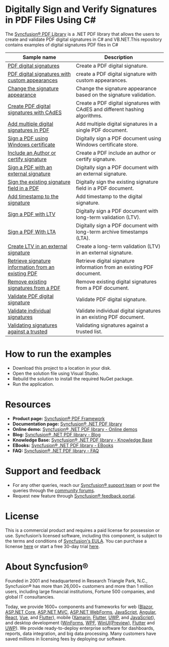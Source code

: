 # Digitally Sign and Verify Signatures in PDF Files Using C#

The [Syncfusion&reg; PDF Library](https://www.syncfusion.com/document-processing/pdf-framework/net/pdf-library) is a .NET PDF library that allows the users to create and validate PDF digital signatures in C# and VB.NET.This repository contains examples of digital signatures PDF files in C# 

Sample name | Description
------|------
[PDF digital signatures](https://github.com/SyncfusionExamples/digitally-sign-pdf-csharp-examples/blob/master/PDF_digital_signature) | Create a PDF digital signature.
 [PDF digital signatures with custom appearances](https://github.com/SyncfusionExamples/digitally-sign-pdf-csharp-examples/blob/master/Digital_signature_custom_appearance) | create a PDF digital signature with custom appearances.
[Change the signature appearance](https://github.com/SyncfusionExamples/digitally-sign-pdf-csharp-examples/blob/master/Change_PDF_digital_signature_appearance) | Change the signature appearance based on the signature validation.
[Create PDF digital signatures with CAdES ](https://github.com/SyncfusionExamples/digitally-sign-pdf-csharp-examples/blob/master/PDF_digital_signature_with_CAdES) |  Create a PDF digital signatures with CAdES and different hashing algorithms.
[Add multiple digital signatures in PDF](https://github.com/SyncfusionExamples/digitally-sign-pdf-csharp-examples/blob/master/PDF_multiple_signature) |  Add multiple digital signatures in a single PDF document. 
[Sign a PDF using Windows certificate ](https://github.com/SyncfusionExamples/digitally-sign-pdf-csharp-examples/blob/master/Sign_PDF_Windows_Certificate) |  Digitally sign a PDF document using Windows certificate store.
[Include an Author or certify signature](https://github.com/SyncfusionExamples/digitally-sign-pdf-csharp-examples/blob/master/Sign_author_or_certify) |  Create a PDF include an author or certify signature.
[Sign a PDF with an external signature](https://github.com/SyncfusionExamples/digitally-sign-pdf-csharp-examples/blob/master/Sign_PDF_with_external_signature) |  Digitally sign a PDF document with an external signature.
[Sign the existing signature field in a PDF](https://github.com/SyncfusionExamples/digitally-sign-pdf-csharp-examples/blob/master/Sign_existing_signature_field) |  Digitally sign the existing signature field in a PDF document.
[Add timestamp to the signature](https://github.com/SyncfusionExamples/digitally-sign-pdf-csharp-examples/blob/master/Add_timestamp_to_digital_signature) |  Add timestamp to the digital signature.
[Sign a PDF with LTV](https://github.com/SyncfusionExamples/digitally-sign-pdf-csharp-examples/blob/master/Sign_PDF_with_LTV) |  Digitally sign a PDF document with long-term validation (LTV).
[Sign a PDF With LTA](https://github.com/SyncfusionExamples/digitally-sign-pdf-csharp-examples/blob/master/Sign_PDF_with_LTA) |  Digitally sign a PDF document with long-term archive timestamps (LTA).
[Create LTV in an external signature](https://github.com/SyncfusionExamples/digitally-sign-pdf-csharp-examples/blob/master/Create_LTV_in_external_signature) |  Create a long-term validation (LTV) in an external signature.
[Retrieve signature information from an existing PDF ](https://github.com/SyncfusionExamples/digitally-sign-pdf-csharp-examples/blob/master/Retrieve_digital_signature_information) |  Retrieve digital signature information from an existing PDF document.
[Remove existing signatures from a PDF ](https://github.com/SyncfusionExamples/digitally-sign-pdf-csharp-examples/blob/master/Remove_digital_signatures_from_PDF) |  Remove existing digital signatures from a PDF document.
[Validate PDF digital signature](https://github.com/SyncfusionExamples/digitally-sign-pdf-csharp-examples/blob/master/Validate_PDF_digital_signature) |  Validate PDF digital signature.
[Validate individual signatures](https://github.com/SyncfusionExamples/digitally-sign-pdf-csharp-examples/blob/master/Validate_PDF_individual_signatures) | Validate individual digital signatures in an existing PDF document.
[Validating signatures against a trusted](https://github.com/SyncfusionExamples/digitally-sign-pdf-csharp-examples/blob/master/Validating_signatures_against_trusted) | Validating signatures against a trusted list.

# How to run the examples
* Download this project to a location in your disk. 
* Open the solution file using Visual Studio. 
* Rebuild the solution to install the required NuGet package. 
* Run the application.

# Resources
*   **Product page:** [Syncfusion&reg; PDF Framework](https://www.syncfusion.com/document-processing/pdf-framework/net)
*   **Documentation page:** [Syncfusion&reg; .NET PDF library](https://help.syncfusion.com/file-formats/pdf/overview)
*   **Online demo:** [Syncfusion&reg; .NET PDF library - Online demos](https://ej2.syncfusion.com/aspnetcore/PDF/CompressExistingPDF#/bootstrap5)
*   **Blog:** [Syncfusion&reg; .NET PDF library - Blog](https://www.syncfusion.com/blogs/category/pdf)
*   **Knowledge Base:** [Syncfusion&reg; .NET PDF library - Knowledge Base](https://www.syncfusion.com/kb/windowsforms/pdf)
*   **EBooks:** [Syncfusion&reg; .NET PDF library - EBooks](https://www.syncfusion.com/succinctly-free-ebooks)
*   **FAQ:** [Syncfusion&reg; .NET PDF library - FAQ](https://www.syncfusion.com/faq/)

# Support and feedback
*   For any other queries, reach our [Syncfusion&reg; support team](https://www.syncfusion.com/support/directtrac/incidents/newincident?utm_source=github&utm_medium=listing&utm_campaign=github-docio-examples) or post the queries through the [community forums](https://www.syncfusion.com/forums?utm_source=github&utm_medium=listing&utm_campaign=github-docio-examples).
*   Request new feature through [Syncfusion&reg; feedback portal](https://www.syncfusion.com/feedback?utm_source=github&utm_medium=listing&utm_campaign=github-docio-examples).

# License
This is a commercial product and requires a paid license for possession or use. Syncfusion’s licensed software, including this component, is subject to the terms and conditions of [Syncfusion's EULA](https://www.syncfusion.com/eula/es/?utm_source=github&utm_medium=listing&utm_campaign=github-docio-examples). You can purchase a licnense [here](https://www.syncfusion.com/sales/products?utm_source=github&utm_medium=listing&utm_campaign=github-docio-examples) or start a free 30-day trial [here](https://www.syncfusion.com/account/manage-trials/start-trials?utm_source=github&utm_medium=listing&utm_campaign=github-docio-examples).

# About Syncfusion&reg;
Founded in 2001 and headquartered in Research Triangle Park, N.C., Syncfusion&reg; has more than 26,000+ customers and more than 1 million users, including large financial institutions, Fortune 500 companies, and global IT consultancies.

Today, we provide 1600+ components and frameworks for web ([Blazor](https://www.syncfusion.com/blazor-components?utm_source=github&utm_medium=listing&utm_campaign=github-docio-examples), [ASP.NET Core](https://www.syncfusion.com/aspnet-core-ui-controls?utm_source=github&utm_medium=listing&utm_campaign=github-docio-examples), [ASP.NET MVC](https://www.syncfusion.com/aspnet-mvc-ui-controls?utm_source=github&utm_medium=listing&utm_campaign=github-docio-examples), [ASP.NET WebForms](https://www.syncfusion.com/jquery/aspnet-webforms-ui-controls?utm_source=github&utm_medium=listing&utm_campaign=github-docio-examples), [JavaScript](https://www.syncfusion.com/javascript-ui-controls?utm_source=github&utm_medium=listing&utm_campaign=github-docio-examples), [Angular](https://www.syncfusion.com/angular-ui-components?utm_source=github&utm_medium=listing&utm_campaign=github-docio-examples), [React](https://www.syncfusion.com/react-ui-components?utm_source=github&utm_medium=listing&utm_campaign=github-docio-examples), [Vue](https://www.syncfusion.com/vue-ui-components?utm_source=github&utm_medium=listing&utm_campaign=github-docio-examples), and [Flutter](https://www.syncfusion.com/flutter-widgets?utm_source=github&utm_medium=listing&utm_campaign=github-docio-examples)), mobile ([Xamarin](https://www.syncfusion.com/xamarin-ui-controls?utm_source=github&utm_medium=listing&utm_campaign=github-docio-examples), [Flutter](https://www.syncfusion.com/flutter-widgets?utm_source=github&utm_medium=listing&utm_campaign=github-docio-examples), [UWP](https://www.syncfusion.com/uwp-ui-controls?utm_source=github&utm_medium=listing&utm_campaign=github-docio-examples), and [JavaScript](https://www.syncfusion.com/javascript-ui-controls?utm_source=github&utm_medium=listing&utm_campaign=github-docio-examples)), and desktop development ([WinForms](https://www.syncfusion.com/winforms-ui-controls?utm_source=github&utm_medium=listing&utm_campaign=github-docio-examples), [WPF](https://www.syncfusion.com/wpf-ui-controls?utm_source=github&utm_medium=listing&utm_campaign=github-docio-examples), [WinUI(Preview)](https://www.syncfusion.com/winui-controls?utm_source=github&utm_medium=listing&utm_campaign=github-docio-examples), [Flutter](https://www.syncfusion.com/flutter-widgets?utm_source=github&utm_medium=listing&utm_campaign=github-docio-examples) and [UWP](https://www.syncfusion.com/uwp-ui-controls?utm_source=github&utm_medium=listing&utm_campaign=github-docio-examples)). We provide ready-to-deploy enterprise software for dashboards, reports, data integration, and big data processing. Many customers have saved millions in licensing fees by deploying our software.

